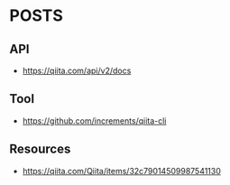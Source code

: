 # POSTS

## API
- https://qiita.com/api/v2/docs

## Tool
- https://github.com/increments/qiita-cli

## Resources
- https://qiita.com/Qiita/items/32c79014509987541130
